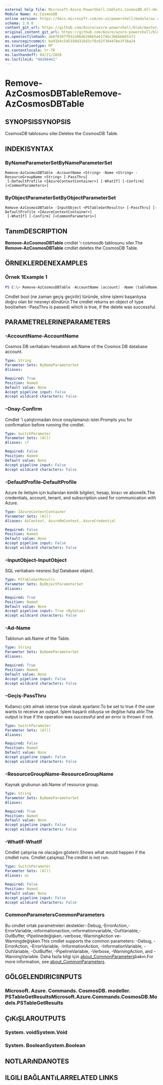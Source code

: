 ```yaml
---
external help file: Microsoft.Azure.PowerShell.Cmdlets.CosmosDB.dll-Help.xml
Module Name: Az.CosmosDB
online version: https://docs.microsoft.com/en-us/powershell/module/az.cosmosdb/remove-azcosmosdbtable
schema: 2.0.0
content_git_url: https://github.com/Azure/azure-powershell/blob/master/src/CosmosDB/CosmosDB/help/Remove-AzCosmosDBTable.md
original_content_git_url: https://github.com/Azure/azure-powershell/blob/master/src/CosmosDB/CosmosDB/help/Remove-AzCosmosDBTable.md
ms.openlocfilehash: ab8f0367f932a96d6296b5e6174bc3b6bbb651f1
ms.sourcegitcommit: 6a91b4c545350d316d3cf8c62f384478e3f3ba24
ms.translationtype: MT
ms.contentlocale: tr-TR
ms.lasthandoff: 04/21/2020
ms.locfileid: "94104441"
---
```

# <span data-ttu-id="26c98-101">Remove-AzCosmosDBTable</span><span class="sxs-lookup"><span data-stu-id="26c98-101">Remove-AzCosmosDBTable</span></span>

## <span data-ttu-id="26c98-102">SYNOPSIS</span><span class="sxs-lookup"><span data-stu-id="26c98-102">SYNOPSIS</span></span>
<span data-ttu-id="26c98-103">CosmosDB tablosunu siler.</span><span class="sxs-lookup"><span data-stu-id="26c98-103">Deletes the CosmosDB Table.</span></span>

## <span data-ttu-id="26c98-104">INDEKI</span><span class="sxs-lookup"><span data-stu-id="26c98-104">SYNTAX</span></span>

### <span data-ttu-id="26c98-105">ByNameParameterSet</span><span class="sxs-lookup"><span data-stu-id="26c98-105">ByNameParameterSet</span></span>
```
Remove-AzCosmosDBTable -AccountName <String> -Name <String> -ResourceGroupName <String> [-PassThru]
 [-DefaultProfile <IAzureContextContainer>] [-WhatIf] [-Confirm] [<CommonParameters>]
```

### <span data-ttu-id="26c98-106">ByObjectParameterSet</span><span class="sxs-lookup"><span data-stu-id="26c98-106">ByObjectParameterSet</span></span>
```
Remove-AzCosmosDBTable -InputObject <PSTableGetResults> [-PassThru] [-DefaultProfile <IAzureContextContainer>]
 [-WhatIf] [-Confirm] [<CommonParameters>]
```

## <span data-ttu-id="26c98-107">Tanım</span><span class="sxs-lookup"><span data-stu-id="26c98-107">DESCRIPTION</span></span>
<span data-ttu-id="26c98-108">**Remove-AzCosmosDBTable** cmdlet 'ı cosmosdb tablosunu siler.</span><span class="sxs-lookup"><span data-stu-id="26c98-108">The **Remove-AzCosmosDBTable** cmdlet deletes the CosmosDB Table.</span></span>

## <span data-ttu-id="26c98-109">ÖRNEKLERDEN</span><span class="sxs-lookup"><span data-stu-id="26c98-109">EXAMPLES</span></span>

### <span data-ttu-id="26c98-110">Örnek 1</span><span class="sxs-lookup"><span data-stu-id="26c98-110">Example 1</span></span>
```powershell
PS C:\> Remove-AzCosmosDBTable -AccountName {account} -Name {tableName} -ResourceGroupName {rgName}
```

<span data-ttu-id="26c98-111">Cmdlet bool (ne zaman geçiş geçirilir) türünde, silme işlemi başarılıysa doğru olan bir nesneyi döndürür.</span><span class="sxs-lookup"><span data-stu-id="26c98-111">The cmdlet returns an object of type bool(when -PassThru is passed) which is true, if the delete was successful.</span></span>

## <span data-ttu-id="26c98-112">PARAMETRELERINE</span><span class="sxs-lookup"><span data-stu-id="26c98-112">PARAMETERS</span></span>

### <span data-ttu-id="26c98-113">-AccountName</span><span class="sxs-lookup"><span data-stu-id="26c98-113">-AccountName</span></span>
<span data-ttu-id="26c98-114">Cosmos DB veritabanı hesabının adı.</span><span class="sxs-lookup"><span data-stu-id="26c98-114">Name of the Cosmos DB database account.</span></span>

```yaml
Type: String
Parameter Sets: ByNameParameterSet
Aliases:

Required: True
Position: Named
Default value: None
Accept pipeline input: False
Accept wildcard characters: False
```

### <span data-ttu-id="26c98-115">-Onay</span><span class="sxs-lookup"><span data-stu-id="26c98-115">-Confirm</span></span>
<span data-ttu-id="26c98-116">Cmdlet 'i çalıştırmadan önce onaylamanızı ister.</span><span class="sxs-lookup"><span data-stu-id="26c98-116">Prompts you for confirmation before running the cmdlet.</span></span>

```yaml
Type: SwitchParameter
Parameter Sets: (All)
Aliases: cf

Required: False
Position: Named
Default value: None
Accept pipeline input: False
Accept wildcard characters: False
```

### <span data-ttu-id="26c98-117">-DefaultProfile</span><span class="sxs-lookup"><span data-stu-id="26c98-117">-DefaultProfile</span></span>
<span data-ttu-id="26c98-118">Azure ile iletişim için kullanılan kimlik bilgileri, hesap, kiracı ve abonelik.</span><span class="sxs-lookup"><span data-stu-id="26c98-118">The credentials, account, tenant, and subscription used for communication with Azure.</span></span>

```yaml
Type: IAzureContextContainer
Parameter Sets: (All)
Aliases: AzContext, AzureRmContext, AzureCredential

Required: False
Position: Named
Default value: None
Accept pipeline input: False
Accept wildcard characters: False
```

### <span data-ttu-id="26c98-119">-InputObject</span><span class="sxs-lookup"><span data-stu-id="26c98-119">-InputObject</span></span>
<span data-ttu-id="26c98-120">SQL veritabanı nesnesi.</span><span class="sxs-lookup"><span data-stu-id="26c98-120">Sql Database object.</span></span>

```yaml
Type: PSTableGetResults
Parameter Sets: ByObjectParameterSet
Aliases:

Required: True
Position: Named
Default value: None
Accept pipeline input: True (ByValue)
Accept wildcard characters: False
```

### <span data-ttu-id="26c98-121">-Ad</span><span class="sxs-lookup"><span data-stu-id="26c98-121">-Name</span></span>
<span data-ttu-id="26c98-122">Tablonun adı.</span><span class="sxs-lookup"><span data-stu-id="26c98-122">Name of the Table.</span></span>

```yaml
Type: String
Parameter Sets: ByNameParameterSet
Aliases:

Required: True
Position: Named
Default value: None
Accept pipeline input: False
Accept wildcard characters: False
```

### <span data-ttu-id="26c98-123">-Geçiş</span><span class="sxs-lookup"><span data-stu-id="26c98-123">-PassThru</span></span>
<span data-ttu-id="26c98-124">Kullanıcı çıktı almak isterse true olarak ayarlanır.</span><span class="sxs-lookup"><span data-stu-id="26c98-124">To be set to true if the user wants to receive an output.</span></span>
<span data-ttu-id="26c98-125">İşlem başarılı olduysa ve değilse hata atılır.</span><span class="sxs-lookup"><span data-stu-id="26c98-125">The output is true if the operation was successful and an error is thrown if not.</span></span>

```yaml
Type: SwitchParameter
Parameter Sets: (All)
Aliases:

Required: False
Position: Named
Default value: None
Accept pipeline input: False
Accept wildcard characters: False
```

### <span data-ttu-id="26c98-126">-ResourceGroupName</span><span class="sxs-lookup"><span data-stu-id="26c98-126">-ResourceGroupName</span></span>
<span data-ttu-id="26c98-127">Kaynak grubunun adı.</span><span class="sxs-lookup"><span data-stu-id="26c98-127">Name of resource group.</span></span>

```yaml
Type: String
Parameter Sets: ByNameParameterSet
Aliases:

Required: True
Position: Named
Default value: None
Accept pipeline input: False
Accept wildcard characters: False
```

### <span data-ttu-id="26c98-128">-WhatIf</span><span class="sxs-lookup"><span data-stu-id="26c98-128">-WhatIf</span></span>
<span data-ttu-id="26c98-129">Cmdlet çalışırsa ne olacağını gösterir.</span><span class="sxs-lookup"><span data-stu-id="26c98-129">Shows what would happen if the cmdlet runs.</span></span>
<span data-ttu-id="26c98-130">Cmdlet çalışmaz.</span><span class="sxs-lookup"><span data-stu-id="26c98-130">The cmdlet is not run.</span></span>

```yaml
Type: SwitchParameter
Parameter Sets: (All)
Aliases: wi

Required: False
Position: Named
Default value: None
Accept pipeline input: False
Accept wildcard characters: False
```

### <span data-ttu-id="26c98-131">CommonParameters</span><span class="sxs-lookup"><span data-stu-id="26c98-131">CommonParameters</span></span>
<span data-ttu-id="26c98-132">Bu cmdlet ortak parametreleri destekler:-Debug,-ErrorAction,-ErrorVariable,-ınformationaction,-ınformationvariable,-OutVariable,-OutBuffer,-Pipelinedeğişken,-verbose,-WarningAction ve-Warningdeğişken.</span><span class="sxs-lookup"><span data-stu-id="26c98-132">This cmdlet supports the common parameters: -Debug, -ErrorAction, -ErrorVariable, -InformationAction, -InformationVariable, -OutVariable, -OutBuffer, -PipelineVariable, -Verbose, -WarningAction, and -WarningVariable.</span></span> <span data-ttu-id="26c98-133">Daha fazla bilgi için [about_CommonParameters](http://go.microsoft.com/fwlink/?LinkID=113216)bakın.</span><span class="sxs-lookup"><span data-stu-id="26c98-133">For more information, see [about_CommonParameters](http://go.microsoft.com/fwlink/?LinkID=113216).</span></span>

## <span data-ttu-id="26c98-134">GÖLGELENDIRICI</span><span class="sxs-lookup"><span data-stu-id="26c98-134">INPUTS</span></span>

### <span data-ttu-id="26c98-135">Microsoft. Azure. Commands. CosmosDB. modeller. PSTableGetResults</span><span class="sxs-lookup"><span data-stu-id="26c98-135">Microsoft.Azure.Commands.CosmosDB.Models.PSTableGetResults</span></span>

## <span data-ttu-id="26c98-136">ÇıKıŞLAR</span><span class="sxs-lookup"><span data-stu-id="26c98-136">OUTPUTS</span></span>

### <span data-ttu-id="26c98-137">System. void</span><span class="sxs-lookup"><span data-stu-id="26c98-137">System.Void</span></span>

### <span data-ttu-id="26c98-138">System. Boolean</span><span class="sxs-lookup"><span data-stu-id="26c98-138">System.Boolean</span></span>

## <span data-ttu-id="26c98-139">NOTLARıNDA</span><span class="sxs-lookup"><span data-stu-id="26c98-139">NOTES</span></span>

## <span data-ttu-id="26c98-140">ILGILI BAĞLANTıLAR</span><span class="sxs-lookup"><span data-stu-id="26c98-140">RELATED LINKS</span></span>
